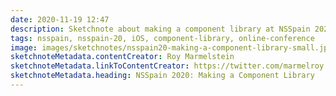 ```yaml
---
date: 2020-11-19 12:47
description: Sketchnote about making a component library at NSSpain 2020
tags: nsspain, nsspain-20, iOS, component-library, online-conference
image: images/sketchnotes/nsspain20-making-a-component-library-small.jpg
sketchnoteMetadata.contentCreator: Roy Marmelstein
sketchnoteMetadata.linkToContentCreator: https://twitter.com/marmelroy
sketchnoteMetadata.heading: NSSpain 2020: Making a Component Library
---
```

